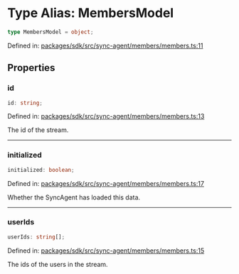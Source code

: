 # Type Alias: MembersModel

```ts
type MembersModel = object;
```

Defined in: [packages/sdk/src/sync-agent/members/members.ts:11](https://github.com/towns-protocol/towns/blob/0db1fd0ac7258e8db8cedfb6183e8eade8284fa1/packages/sdk/src/sync-agent/members/members.ts#L11)

## Properties

### id

```ts
id: string;
```

Defined in: [packages/sdk/src/sync-agent/members/members.ts:13](https://github.com/towns-protocol/towns/blob/0db1fd0ac7258e8db8cedfb6183e8eade8284fa1/packages/sdk/src/sync-agent/members/members.ts#L13)

The id of the stream.

***

### initialized

```ts
initialized: boolean;
```

Defined in: [packages/sdk/src/sync-agent/members/members.ts:17](https://github.com/towns-protocol/towns/blob/0db1fd0ac7258e8db8cedfb6183e8eade8284fa1/packages/sdk/src/sync-agent/members/members.ts#L17)

Whether the SyncAgent has loaded this data.

***

### userIds

```ts
userIds: string[];
```

Defined in: [packages/sdk/src/sync-agent/members/members.ts:15](https://github.com/towns-protocol/towns/blob/0db1fd0ac7258e8db8cedfb6183e8eade8284fa1/packages/sdk/src/sync-agent/members/members.ts#L15)

The ids of the users in the stream.
